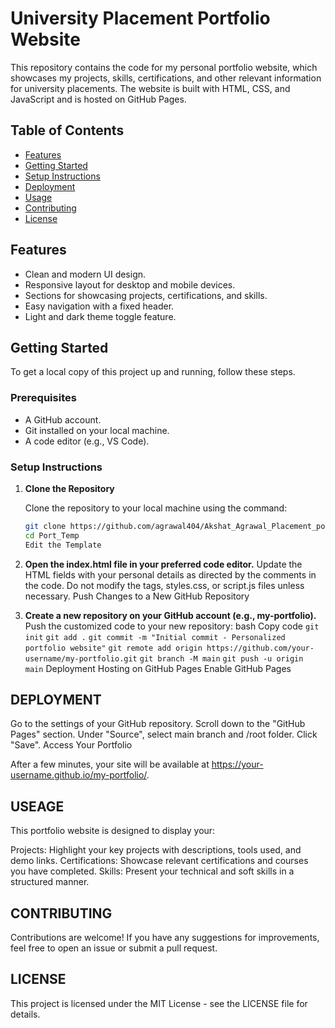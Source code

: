 # University Placement Portfolio Website

This repository contains the code for my personal portfolio website, which showcases my projects, skills, certifications, and other relevant information for university placements. The website is built with HTML, CSS, and JavaScript and is hosted on GitHub Pages.

## Table of Contents
- [Features](#features)
- [Getting Started](#getting-started)
- [Setup Instructions](#setup-instructions)
- [Deployment](#deployment)
- [Usage](#usage)
- [Contributing](#contributing)
- [License](#license)

## Features
- Clean and modern UI design.
- Responsive layout for desktop and mobile devices.
- Sections for showcasing projects, certifications, and skills.
- Easy navigation with a fixed header.
- Light and dark theme toggle feature.

## Getting Started

To get a local copy of this project up and running, follow these steps.

### Prerequisites
- A GitHub account.
- Git installed on your local machine.
- A code editor (e.g., VS Code).

### Setup Instructions

1. **Clone the Repository**

   Clone the repository to your local machine using the command:

   ```bash
   git clone https://github.com/agrawal404/Akshat_Agrawal_Placement_portfolio.git
   cd Port_Temp
   Edit the Template

2. **Open the index.html file in your preferred code editor.**
Update the HTML fields with your personal details as directed by the comments in the code.
Do not modify the tags, styles.css, or script.js files unless necessary.
Push Changes to a New GitHub Repository

3. **Create a new repository on your GitHub account (e.g., my-portfolio).**
Push the customized code to your new repository:
bash
Copy code
```git init```
```git add .```
```git commit -m "Initial commit - Personalized portfolio website"```
```git remote add origin https://github.com/your-username/my-portfolio.git```
```git branch -M main```
```git push -u origin main```
Deployment
Hosting on GitHub Pages
Enable GitHub Pages

## DEPLOYMENT
Go to the settings of your GitHub repository.
Scroll down to the "GitHub Pages" section.
Under "Source", select main branch and /root folder.
Click "Save".
Access Your Portfolio

After a few minutes, your site will be available at https://your-username.github.io/my-portfolio/.

## USEAGE

This portfolio website is designed to display your:

Projects: Highlight your key projects with descriptions, tools used, and demo links.
Certifications: Showcase relevant certifications and courses you have completed.
Skills: Present your technical and soft skills in a structured manner.

## CONTRIBUTING

Contributions are welcome! If you have any suggestions for improvements, feel free to open an issue or submit a pull request.

## LICENSE

This project is licensed under the MIT License - see the LICENSE file for details.
